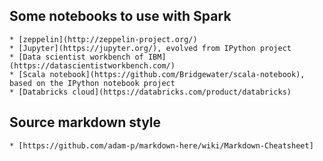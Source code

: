 ## Some notebooks to use with Spark

	* [zeppelin](http://zeppelin-project.org/)
	* [Jupyter](https://jupyter.org/), evolved from IPython project 
	* [Data scientist workbench of IBM](https://datascientistworkbench.com/)
	* [Scala notebook](https://github.com/Bridgewater/scala-notebook), based on the IPython notebook project 
	* [Databricks cloud](https://databricks.com/product/databricks)

## Source markdown style
	* [https://github.com/adam-p/markdown-here/wiki/Markdown-Cheatsheet]
